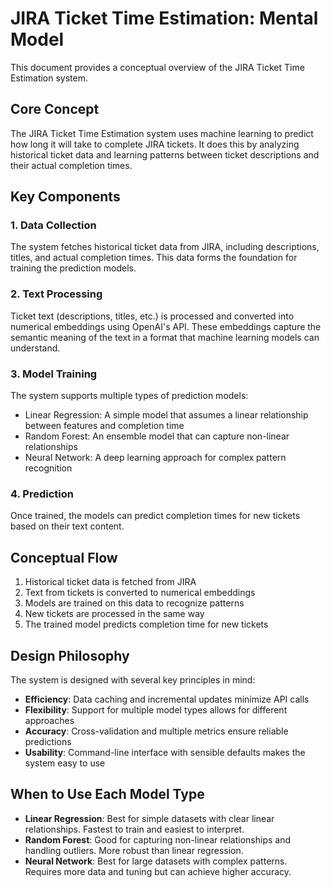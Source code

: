 # JIRA Ticket Time Estimation: Mental Model

This document provides a conceptual overview of the JIRA Ticket Time Estimation system.

## Core Concept

The JIRA Ticket Time Estimation system uses machine learning to predict how long it will take to complete JIRA tickets. It does this by analyzing historical ticket data and learning patterns between ticket descriptions and their actual completion times.

## Key Components

### 1. Data Collection
The system fetches historical ticket data from JIRA, including descriptions, titles, and actual completion times. This data forms the foundation for training the prediction models.

### 2. Text Processing
Ticket text (descriptions, titles, etc.) is processed and converted into numerical embeddings using OpenAI's API. These embeddings capture the semantic meaning of the text in a format that machine learning models can understand.

### 3. Model Training
The system supports multiple types of prediction models:
- Linear Regression: A simple model that assumes a linear relationship between features and completion time
- Random Forest: An ensemble model that can capture non-linear relationships
- Neural Network: A deep learning approach for complex pattern recognition

### 4. Prediction
Once trained, the models can predict completion times for new tickets based on their text content.

## Conceptual Flow

1. Historical ticket data is fetched from JIRA
2. Text from tickets is converted to numerical embeddings
3. Models are trained on this data to recognize patterns
4. New tickets are processed in the same way
5. The trained model predicts completion time for new tickets

## Design Philosophy

The system is designed with several key principles in mind:
- **Efficiency**: Data caching and incremental updates minimize API calls
- **Flexibility**: Support for multiple model types allows for different approaches
- **Accuracy**: Cross-validation and multiple metrics ensure reliable predictions
- **Usability**: Command-line interface with sensible defaults makes the system easy to use

## When to Use Each Model Type

- **Linear Regression**: Best for simple datasets with clear linear relationships. Fastest to train and easiest to interpret.
- **Random Forest**: Good for capturing non-linear relationships and handling outliers. More robust than linear regression.
- **Neural Network**: Best for large datasets with complex patterns. Requires more data and tuning but can achieve higher accuracy.
